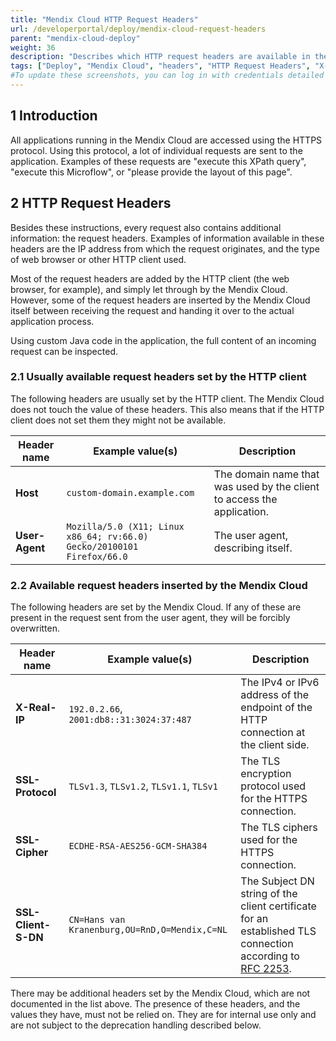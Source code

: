 ```yaml
---
title: "Mendix Cloud HTTP Request Headers"
url: /developerportal/deploy/mendix-cloud-request-headers
parent: "mendix-cloud-deploy"
weight: 36
description: "Describes which HTTP request headers are available in the Mendix Cloud."
tags: ["Deploy", "Mendix Cloud", "headers", "HTTP Request Headers", "X-Real-IP", "SSL-Protocol", "SSL-Cipher", "SSL-Client-S-DN"]
#To update these screenshots, you can log in with credentials detailed in How to Update Screenshots Using Team Apps.
---
```


## 1 Introduction

All applications running in the Mendix Cloud are accessed using the HTTPS protocol. Using this protocol, a lot of individual requests are sent to the application. Examples of these requests are "execute this XPath query", "execute this Microflow", or "please provide the layout of this page".

## 2 HTTP Request Headers

Besides these instructions, every request also contains additional information: the request headers. Examples of information available in these headers are the IP address from which the request originates, and the type of web browser or other HTTP client used.

Most of the request headers are added by the HTTP client (the web browser, for example), and simply let through by the Mendix Cloud. However, some of the request headers are inserted by the Mendix Cloud itself between receiving the request and handing it over to the actual application process.

Using custom Java code in the application, the full content of an incoming request can be inspected.

### 2.1 Usually available request headers set by the HTTP client

The following headers are usually set by the HTTP client. The Mendix Cloud does not touch the value of these headers. This also means that if the HTTP client does not set them they might not be available.

| Header name                                 | Example value(s)                                             | Description |
| ------------------------------------------- | ------------------------------------------------------------ | ------------------------------------------------------------ |
| **Host**                                    | `custom-domain.example.com`                                  | The domain name that was used by the client to access the application. |
| **User-Agent**                              | `Mozilla/5.0 (X11; Linux x86_64; rv:66.0) Gecko/20100101 Firefox/66.0` | The user agent, describing itself. |

### 2.2 Available request headers inserted by the Mendix Cloud

The following headers are set by the Mendix Cloud. If any of these are present in the request sent from the user agent, they will be forcibly overwritten.

| Header name                                 | Example value(s)                                             | Description
| ------------------------------------------- | ------------------------------------------------------------ | ------------------------------------------------------------ |
| **X-Real-IP**                               | `192.0.2.66`, `2001:db8::31:3024:37:487`                     | The IPv4 or IPv6 address of the endpoint of the HTTP connection at the client side. |
| **SSL-Protocol**                            | `TLSv1.3`, `TLSv1.2`, `TLSv1.1`, `TLSv1`                     | The TLS encryption protocol used for the HTTPS connection. |
| **SSL-Cipher**                              | `ECDHE-RSA-AES256-GCM-SHA384`                                | The TLS ciphers used for the HTTPS connection. |
| **SSL-Client-S-DN**                         | `CN=Hans van Kranenburg,OU=RnD,O=Mendix,C=NL`                | The Subject DN string of the client certificate for an established TLS connection according to [RFC 2253](https://tools.ietf.org/html/rfc2253). |

There may be additional headers set by the Mendix Cloud, which are not documented in the list above. The presence of these headers, and the values they have, must not be relied on. They are for internal use only and are not subject to the deprecation handling described below.
